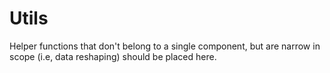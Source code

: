 # Utils

Helper functions that don't belong to a single component, but are narrow in
scope (i.e, data reshaping) should be placed here.

